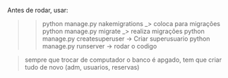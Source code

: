 Antes de rodar, usar: 

>> python manage.py nakemigrations _> coloca para migrações
>> python manage.py migrate _> realiza migrações
>> python manage.py createsuperuser  -> Criar superusuario
>> python manage.py runserver   -> rodar o codigo

> sempre que trocar de computador o banco é apgado, tem que criar tudo de novo (adm, usuarios, reservas)